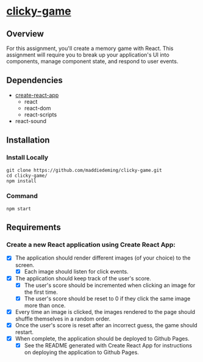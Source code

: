 # [clicky-game]()
## Overview
For this assignment, you'll create a memory game with React. This assignment will require you to break up your application's UI into components, manage component state, and respond to user events.
## Dependencies
* [create-react-app](https://github.com/facebook/create-react-app)
  * react
  * react-dom
  * react-scripts
* react-sound
## Installation
### Install Locally
```
git clone https://github.com/maddiedeming/clicky-game.git
cd clicky-game/
npm install
```
### Command
`npm start`
## Requirements
### Create a new React application using Create React App:
- [x] The application should render different images (of your choice) to the screen.
  - [x] Each image should listen for click events.
- [x] The application should keep track of the user's score. 
  - [x] The user's score should be incremented when clicking an image for the first time. 
  - [x] The user's score should be reset to 0 if they click the same image more than once.
- [x] Every time an image is clicked, the images rendered to the page should shuffle themselves in a random order.
- [x] Once the user's score is reset after an incorrect guess, the game should restart.
- [x] When complete, the application should be deployed to Github Pages. 
  - [x] See the README generated with Create React App for instructions on deploying the application to Github Pages.
